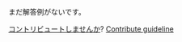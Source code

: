 
まだ解答例がないです。

[コントリビュートしませんか](https://github.com/BFEdev/BFE.dev-solutions/blob/main/question/what-are-you-proud-of-the-most_ja.md)?  [Contribute guideline](https://github.com/BFEdev/BFE.dev-solutions#how-to-contribute)
